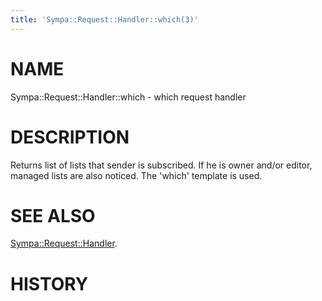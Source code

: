 ```yaml
---
title: 'Sympa::Request::Handler::which(3)'
---
```


# NAME

Sympa::Request::Handler::which - which request handler

# DESCRIPTION

Returns list of lists that sender is subscribed. If he is
owner and/or editor, managed lists are also noticed.
The 'which' template is used.

# SEE ALSO

[Sympa::Request::Handler](./Sympa-Request-Handler.3.md).

# HISTORY
